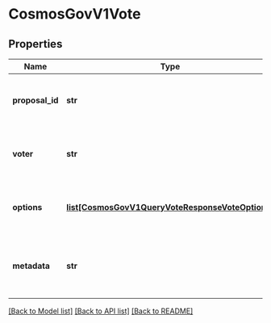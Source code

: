 # CosmosGovV1Vote

## Properties
Name | Type | Description | Notes
------------ | ------------- | ------------- | -------------
**proposal_id** | **str** | proposal_id defines the unique id of the proposal. | [optional] 
**voter** | **str** | voter is the voter address of the proposal. | [optional] 
**options** | [**list[CosmosGovV1QueryVoteResponseVoteOptions]**](CosmosGovV1QueryVoteResponseVoteOptions.md) | options is the weighted vote options. | [optional] 
**metadata** | **str** | metadata is any  arbitrary metadata to attached to the vote. | [optional] 

[[Back to Model list]](../README.md#documentation-for-models) [[Back to API list]](../README.md#documentation-for-api-endpoints) [[Back to README]](../README.md)

